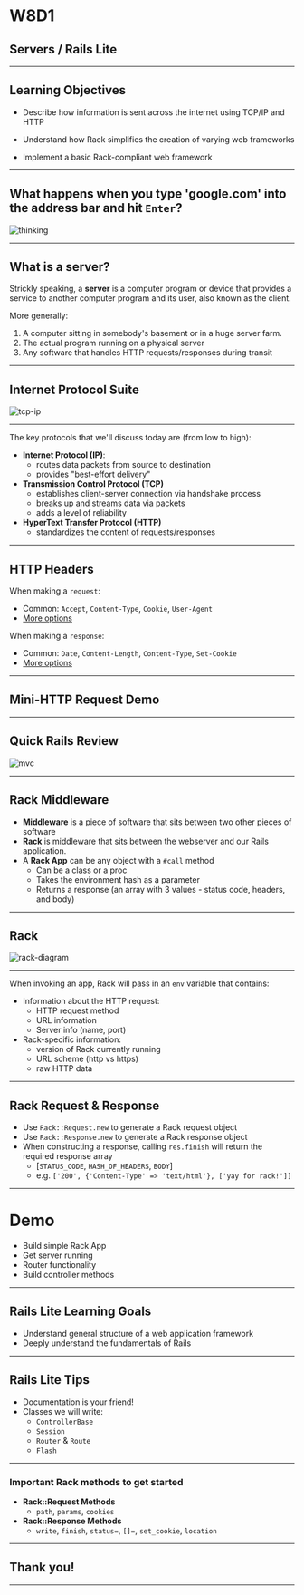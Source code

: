 # W8D1
## Servers / Rails Lite

---

## Learning Objectives

+ Describe how information is sent across the internet using TCP/IP and HTTP 

+ Understand how Rack simplifies the creation of varying web frameworks

+ Implement a basic Rack-compliant web framework

---

## What happens when you type 'google.com' into the address bar and hit `Enter`?

![thinking](http://media.giphy.com/media/lKXEBR8m1jWso/giphy.gif)

---

## What is a server?

Strickly speaking, a **server** is a computer program or device that provides a service to another computer program and its user, also known as the client.

More generally:

1. A computer sitting in somebody's basement or in a huge server farm.
2. The actual program running on a physical server
3. Any software that handles HTTP requests/responses during transit

---

## Internet Protocol Suite

![tcp-ip](https://cdn.kastatic.org/ka-perseus-images/6a0cd3a5b7e709c2f637c959ba98705ad21e4e3c.svg)

---

The key protocols that we'll discuss today are (from low to high):
- **Internet Protocol (IP)**:
	- routes data packets from source to destination
  - provides "best-effort delivery"
- **Transmission Control Protocol (TCP)**
	- establishes client-server connection via handshake process
  - breaks up and streams data via packets
  - adds a level of reliability
- **HyperText Transfer Protocol (HTTP)**
	- standardizes the content of requests/responses

---

## HTTP Headers

When making a `request`:
  * Common: `Accept`, `Content-Type`, `Cookie`, `User-Agent`
  * [More options](https://en.wikipedia.org/wiki/List_of_HTTP_header_fields#Request_fields)
  
When making a `response`:
  * Common: `Date`, `Content-Length`, `Content-Type`, `Set-Cookie`
  * [More options](https://en.wikipedia.org/wiki/List_of_HTTP_header_fields#Response_fields)

---

## Mini-HTTP Request Demo

---

## Quick Rails Review

![mvc](https://camo.githubusercontent.com/40c8c3f6b10edc88340bb3a5c5b1646ba4276144/687474703a2f2f6d656469612e74756d626c722e636f6d2f66313435666130316464386361646432383533373139346465303063646135392f74756d626c725f696e6c696e655f6d7074717a6d5736426a31717a347267702e706e67)

---

## Rack Middleware

* **Middleware** is a piece of software that sits between two other pieces of software
* **Rack** is middleware that sits between the webserver and our Rails application.
* A **Rack App** can be any object with a `#call` method
    * Can be a class or a proc
    * Takes the environment hash as a parameter
    * Returns a response (an array with 3 values - status code, headers, and body)

---

## Rack

![rack-diagram](https://miro.medium.com/max/1400/1*nOlFt4IW7S44jKJiLckHwg.png)

---

When invoking an app, Rack will pass in an `env` variable that contains:
* Information about the HTTP request:
  * HTTP request method
  * URL information
  * Server info (name, port)
* Rack-specific information:
  * version of Rack currently running
  * URL scheme (http vs https)
  * raw HTTP data

---

## Rack Request & Response

* Use `Rack::Request.new` to generate a Rack request object
* Use `Rack::Response.new` to generate a Rack response object
* When constructing a response, calling `res.finish` will return the required response array
  * [`STATUS_CODE`, `HASH_OF_HEADERS`, `BODY`]
  * e.g. `['200', {'Content-Type' => 'text/html'}, ['yay for rack!']]`

---

# Demo
* Build simple Rack App 
* Get server running
* Router functionality
* Build controller methods

---

## Rails Lite Learning Goals

* Understand general structure of a web application framework
* Deeply understand the fundamentals of Rails

---

## Rails Lite Tips

* Documentation is your friend!
* Classes we will write:
  * `ControllerBase`
  * `Session`
  * `Router` & `Route`
  * `Flash`

---

### Important Rack methods to get started

* **Rack::Request Methods**
  * `path`, `params`, `cookies`
* **Rack::Response Methods**
  * `write`, `finish`, `status=`, `[]=`, `set_cookie`, `location`

---

## Thank you!

---